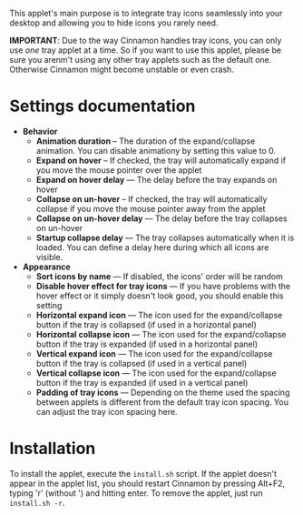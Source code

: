 This applet's main purpose is to integrate tray icons seamlessly into your desktop and allowing you to hide icons you rarely need.

**IMPORTANT**: Due to the way Cinnamon handles tray icons, you can only use *one* tray applet at a time. So if you want to use this applet, please be sure you arenm't using any other tray applets such as the default one. Otherwise Cinnamon might become unstable or even crash.


# Settings documentation

* **Behavior**
  * **Animation duration** – The duration of the expand/collapse animation. You can disable animationy by setting this value to 0.
  * **Expand on hover** – If checked, the tray will automatically expand if you move the mouse pointer over the applet
  * **Expand on hover delay** — The delay before the tray expands on hover
  * **Collapse on un-hover** – If checked, the tray will automatically collapse if you move the mouse pointer away from the applet
  * **Collapse on un-hover delay** — The delay before the tray collapses on un-hover
  * **Startup collapse delay** — The tray collapses automatically when it is loaded. You can define a delay here during which all icons are visible.
* **Appearance**
  * **Sort icons by name** — If disabled, the icons' order will be random
  * **Disable hover effect for tray icons** — If you have problems with the hover effect or it simply doesn't look good, you should enable this setting
  * **Horizontal expand icon** — The icon used for the expand/collapse button if the tray is collapsed (if used in a horizontal panel)
  * **Horizontal collapse icon** — The icon used for the expand/collapse button if the tray is expanded (if used in a horizontal panel)
  * **Vertical expand icon** — The icon used for the expand/collapse button if the tray is collapsed (if used in a vertical panel)
  * **Vertical collapse icon** — The icon used for the expand/collapse button if the tray is expanded (if used in a vertical panel)
  * **Padding of tray icons** — Depending on the theme used the spacing between applets is different from the default tray icon spacing. You can adjust the tray icon spacing here.


# Installation

To install the applet, execute the `install.sh` script. If the applet doesn't appear in the applet list, you should restart Cinnamon by pressing Alt+F2, typing 'r' (without ') and hitting enter.
To remove the applet, just run `install.sh -r`.
